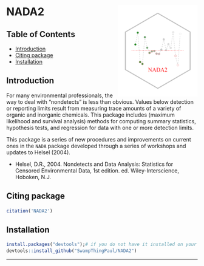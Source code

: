 NADA2 <img src='./hex/NADA2_hex.png' align='right' height = '240'/>
================

## Table of Contents

  - [Introduction](#intro)
  - [Citing package](#cite)
  - [Installation](#install)

## Introduction <a name="intro"></a>

For many environmental professionals, the way to deal with “nondetects”
is less than obvious. Values below detection or reporting limits result
from measuring trace amounts of a variety of organic and inorganic
chemicals. This package includes (maximum likelihood and survival
analysis) methods for computing summary statistics, hypothesis tests,
and regression for data with one or more detection limits.

This package is a series of new procedures and improvements on current
ones in the `NADA` package developed through a series of workshops and
updates to Helsel (2004).

  - Helsel, D.R., 2004. Nondetects and Data Analysis: Statistics for
    Censored Environmental Data, 1st edition. ed. Wiley-Interscience,
    Hoboken, N.J.

## Citing package <a name="cite"></a>

``` r
citation('NADA2')
```

## Installation <a name="install"></a>

``` r
install.packages("devtools");# if you do not have it installed on your PC
devtools::install_github("SwampThingPaul/NADA2")
```

-----
